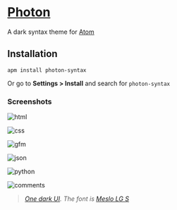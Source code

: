 # [Photon](https://atom.io/themes/photon-syntax)

A dark syntax theme for [Atom](https://atom.io/)

## Installation

```
apm install photon-syntax
```

Or go to __Settings > Install__ and search for `photon-syntax`

### Screenshots

![html](https://raw.githubusercontent.com/MaximSokolov/photon-syntax/master/img/html.png)

![css](https://raw.githubusercontent.com/MaximSokolov/photon-syntax/master/img/css.png)

![gfm](https://raw.githubusercontent.com/MaximSokolov/photon-syntax/master/img/gfm.png)

![json](https://raw.githubusercontent.com/MaximSokolov/photon-syntax/master/img/json.png)

![python](https://raw.githubusercontent.com/MaximSokolov/photon-syntax/master/img/python.png)

![comments](https://raw.githubusercontent.com/MaximSokolov/photon-syntax/master/img/comments.png)

> _[One dark UI](https://atom.io/themes/one-dark-ui). The font is [Meslo LG S](https://github.com/andreberg/Meslo-Font)_
